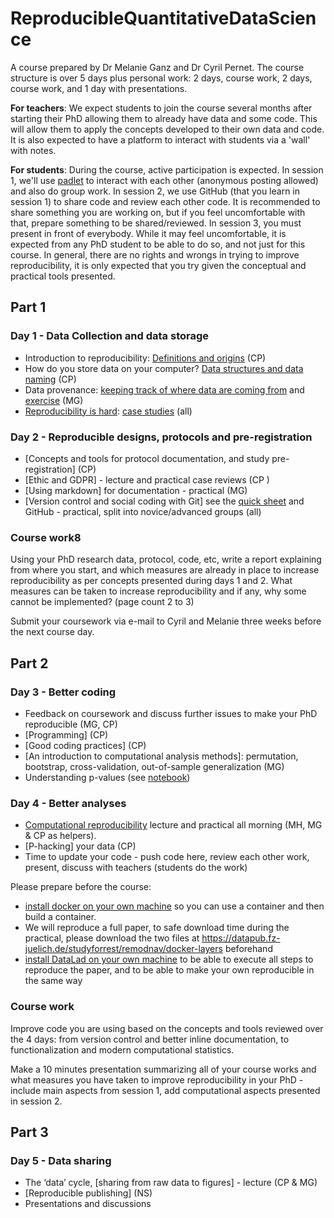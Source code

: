 # ReproducibleQuantitativeDataScience

A course prepared by Dr Melanie Ganz and Dr Cyril Pernet. The course structure is over 5 days plus personal work: 2 days, course work, 2 days, course work, and 1 day with presentations.

**For teachers**: We expect students to join the course several months after starting their PhD allowing them to already have data and some code. This will allow them to apply the concepts developed to their own data and code. It is also expected to have a platform to interact with students via a 'wall' with notes. 

**For students**: During the course, active participation is expected. In session 1, we'll use [padlet](https://padlet.com/dashboard) to interact with each other (anonymous posting allowed) and also do group work. In session 2, we use GitHub (that you learn in session 1) to share code and review each other code. It is recommended to share something you are working on, but if you feel uncomfortable with that, prepare something to be shared/reviewed. In session 3, you must present in front of everybody. While it may feel uncomfortable, it is expected from any PhD student to be able to do so, and not just for this course. In general, there are no rights and wrongs in trying to improve reproducibility, it is only expected that you try given the conceptual and practical tools presented.

## Part 1

### Day 1 - Data Collection and data storage

- Introduction to reproducibility: [Definitions and origins](./lecture_slides/1.01_Definitions&Origins.pdf) (CP) 
- How do you store data on your computer? [Data structures and data naming](./lecture_slides/1.02_StoringData&Code.pdf) (CP)
- Data provenance: [keeping track of where data are coming from](./lecture_slides/1.03_DataProvenance.pdf) and [exercise](./provenance/ProvenanceInPractice.ipynb) (MG)
- [Reproducibility is hard](./lecture_slides/1.04_ReproducibilityIsHard.pdf): [case studies](http://www.practicereproducibleresearch.org/core-chapters/4-casestudies.html) (all)

### Day 2 - Reproducible designs, protocols and pre-registration

- [Concepts and tools for protocol documentation, and study pre-registration] (CP)
- [Ethic and GDPR] - lecture and practical case reviews (CP )
- [Using markdown] for documentation - practical (MG)
- [Version control and social coding with Git] see the [quick sheet](https://github.com/CPernet/Quicksheets/blob/main/git_github/git.mkd) and GitHub - practical, split into novice/advanced groups (all) 

### Course work8

Using your PhD research data, protocol, code, etc, write a report explaining from where you start, and which measures are already in place to increase reproducibility as per concepts presented during days 1 and 2. What measures can be taken to increase reproducibility and if any, why some cannot be implemented? (page count 2 to 3)

Submit your coursework via e-mail to Cyril and Melanie three weeks before the next course day.

## Part 2

### Day 3 - Better coding 

- Feedback on coursework and discuss further issues to make your PhD reproducible (MG, CP)
- [Programming] (CP)
- [Good coding practices] (CP) 
- [An introduction to computational analysis methods]: permutation, bootstrap, cross-validation, out-of-sample generalization (MG)
- Understanding p-values (see [notebook](https://github.com/melanieganz/ReproducibleQuantitativeDataScience-2024/blob/main/p_values/p_values.ipynb))

### Day 4 - Better analyses 

- [Computational reproducibility](https://files.inm7.de/mih/pres/talks/rdm_reproducibility_copenhagen2023.html#/) lecture and practical all morning (MH, MG & CP as helpers).
- [P-hacking] your data (CP)
- Time to update your code - push code here, review each other work, present, discuss with teachers (students do the work)

Please prepare before the course:
  - [install docker on your own machine](https://docs.docker.com/engine/install/) so you can use a container and then build a container.
  - We will reproduce a full paper, to safe download time during the practical, please download the two files at https://datapub.fz-juelich.de/studyforrest/remodnav/docker-layers beforehand
  - [install DataLad on your own machine](https://handbook.datalad.org/r?install) to be able to execute all steps to reproduce the paper, and to be able to make your own reproducible in the same way

### Course work 

Improve code you are using based on the concepts and tools reviewed over the 4 days: from version control and better inline documentation, to functionalization and modern computational statistics.  

Make a 10 minutes presentation summarizing all of your course works and what measures you have taken to improve reproducibility in your PhD - include main aspects from session 1, add computational aspects presented in session 2. 

## Part 3

### Day 5 - Data sharing 

- The ‘data’ cycle, [sharing from raw data to figures] - lecture (CP & MG)
- [Reproducible publishing] (NS)
- Presentations and discussions

 
